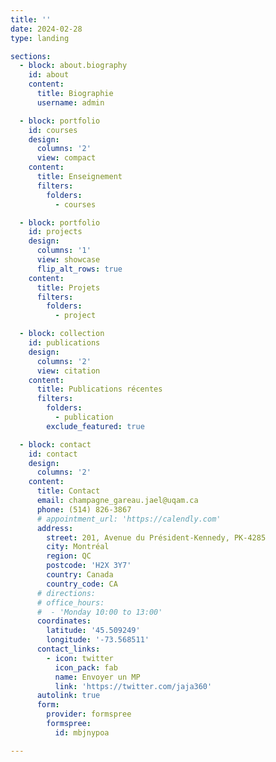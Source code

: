 ```yaml
---
title: ''
date: 2024-02-28
type: landing

sections:
  - block: about.biography
    id: about
    content:
      title: Biographie
      username: admin

  - block: portfolio
    id: courses
    design:
      columns: '2'
      view: compact
    content:
      title: Enseignement
      filters:
        folders:
          - courses

  - block: portfolio
    id: projects
    design:
      columns: '1'
      view: showcase
      flip_alt_rows: true
    content:
      title: Projets
      filters:
        folders:
          - project

  - block: collection
    id: publications
    design:
      columns: '2'
      view: citation
    content:
      title: Publications récentes
      filters:
        folders:
          - publication
        exclude_featured: true

  - block: contact
    id: contact
    design:
      columns: '2'
    content:
      title: Contact
      email: champagne_gareau.jael@uqam.ca
      phone: (514) 826-3867
      # appointment_url: 'https://calendly.com'
      address:
        street: 201, Avenue du Président-Kennedy, PK-4285
        city: Montréal
        region: QC
        postcode: 'H2X 3Y7'
        country: Canada
        country_code: CA
      # directions:
      # office_hours:
      #  - 'Monday 10:00 to 13:00'
      coordinates:
        latitude: '45.509249'
        longitude: '-73.568511'
      contact_links:
        - icon: twitter
          icon_pack: fab
          name: Envoyer un MP
          link: 'https://twitter.com/jaja360'
      autolink: true
      form:
        provider: formspree
        formspree:
          id: mbjnypoa

---
```

